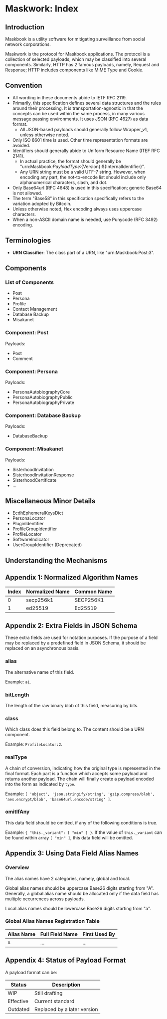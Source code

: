 # Maskwork: Index

## Introduction

Maskbook is a utility software for mitigating surveillance from social network corporations.

Maskwork is the protocol for Maskbook applications. The protocol is a collection of selected payloads, which may be classified into several components. Similarly, HTTP has 2 famous payloads, namely, Request and Response; HTTP includes components like MIME Type and Cookie.

## Convention

- All wording in these documents abide to IETF RFC 2119.
- Primarily, this specification defines several data structures and the rules around their processing. It is transportation-agnostic in that the concepts can be used within the same process, in many various message passing environments. It uses JSON (RFC 4627) as data format.
    - All JSON-based payloads should generally follow Wrapper_v1, unless otherwise noted.
- Only ISO 8601 time is used. Other time representation formats are avoided.
- Identifiers should generally abide to Uniform Resource Name (ITEF RFC 2141).
    - In actual practice, the format should generally be "urn:Maskbook:${PayloadType}:${Version}:${InternalIdentifier}".
    - Any URN string must be a valid UTF-7 string. However, when encoding any part, the not-to-encode list should include only alphanumerical characters, slash, and dot.
- Only Base64url (RFC 4648) is used in this specification; generic Base64 is not allowed.
- The term "Base58" in this specification specifically refers to the variation adopted by Bitcoin.
- Unless otherwise noted, Hex encoding always uses uppercase characters.
- When a non-ASCII domain name is needed, use Punycode (RFC 3492) encoding.

## Terminologies

- **URN Classifier**: The class part of a URN, like "urn:Maskbook:Post:3".

## Components

### List of Components

- Post
- Persona
- Profile
- Contact Management
- Database Backup
- Misakanet

### Component: Post

Payloads:

- Post
- Comment

### Component: Persona

Payloads:

- PersonaAutobiographyCore
- PersonaAutobiographyPublic
- PersonaAutobiographyPrivate

### Component: Database Backup

Payloads:

- DatabaseBackup

### Component: Misakanet

Payloads:

- SisterhoodInvitation
- SisterhoodInvitationResponse
- SisterhoodCertificate
- ...

## Miscellaneous Minor Details

- EcdhEphemeralKeysDict
- PersonaLocator
- PluginIdentifier
- ProfileGroupIdentifier
- ProfileLocator
- SoftwareIndicator
- UserGroupIdentifier (Deprecated)

## Understanding the Mechanisms

## Appendix 1: Normalized Algorithm Names

Index   | Normalized Name | Common Name
------- | --------------- | -----------
0       | secp256k1       | SECP256K1
1       | ed25519         | Ed25519

## Appendix 2: Extra Fields in JSON Schema

These extra fields are used for notation purposes. If the purpose of a field may be replaced by a predefined field in JSON Schema, it should be replaced on an asynchronous basis.

### alias

The alternative name of this field.

Example: `a1`.

### bitLength

The length of the raw binary blob of this field, measuring by bits.

### class

Which class does this field belong to. The content should be a URN component.

Example: `ProfileLocator:2`.

### realType

A chain of conversion, indicating how the original type is represented in the final format. Each part is a function which accepts some payload and returns another payload. The chain will finally create a payload encoded into the form as indicated by `type`.

Example: `[ 'object', 'json.stringify/string', 'gzip.compress/blob', 'aes.encrypt/blob', 'base64url.encode/string' ]`.

### omitIfAny

This data field should be omitted, if any of the following conditions is true.

Example: `{ "this._variant": [ "min" ] }`. If the value of `this._variant` can be found within array `[ "min" ]`, this data field will be omitted.

## Appendix 3: Using Data Field Alias Names

### Overview

The alias names have 2 categories, namely, global and local.

Global alias names should be uppercase Base26 digits starting from "A". Generally, a global alias name should be allocated only if the data field has multiple occurrences across payloads.

Local alias names should be lowercase Base26 digits starting from "a".

### Global Alias Names Registration Table

Alias Name  | Full Field Name       | First Used By
----------- | --------------------- | -------------
`A`         | ...                   | ...

## Appendix 4: Status of Payload Format

A payload format can be:

Status          | Description
--------------- | -----------
WIP             | Still drafting
Effective       | Current standard
Outdated        | Replaced by a later version
